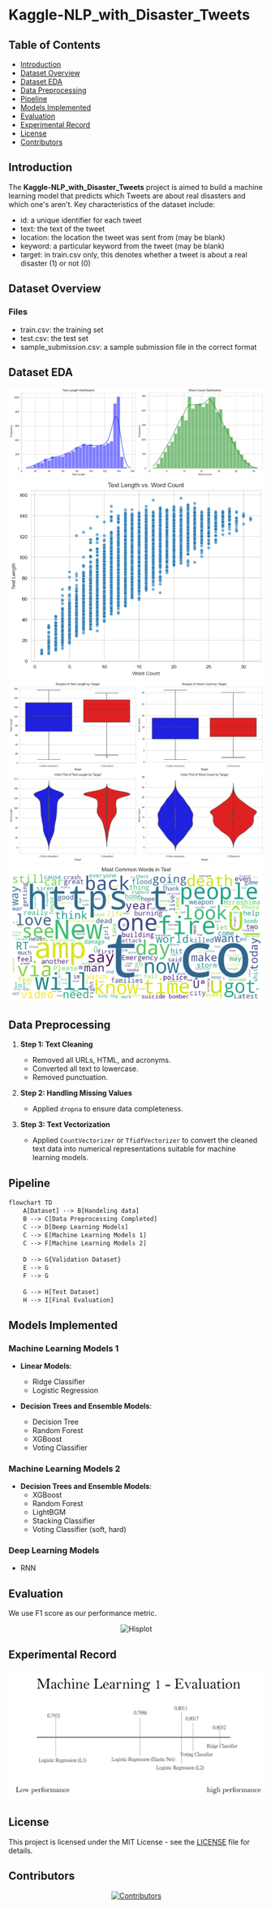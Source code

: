 # Kaggle-NLP_with_Disaster_Tweets


## Table of Contents
- [Introduction](#introduction)
- [Dataset Overview](#dataset-overview)
- [Dataset EDA](#dataset-eda)
- [Data Preprocessing](#data-preprocessing)
- [Pipeline](#pipeline)
- [Models Implemented](#models-implemented)
- [Evaluation](#evaluation)
- [Experimental Record](#experimental-record)
- [License](#license)
- [Contributors](#contributors)

## Introduction
The **Kaggle-NLP_with_Disaster_Tweets** project is aimed to build a machine learning model that predicts which Tweets are about real disasters and which one's aren't. 
Key characteristics of the dataset include:  
- id: a unique identifier for each tweet
- text: the text of the tweet
- location: the location the tweet was sent from (may be blank)
- keyword: a particular keyword from the tweet (may be blank)
- target: in train.csv only, this denotes whether a tweet is about a real disaster (1) or not (0)

## Dataset Overview
### Files
- train.csv: the training set
- test.csv: the test set
- sample_submission.csv: a sample submission file in the correct format

## Dataset EDA

<div align="center">
  <img src="https://github.com/andrew76214/Kaggle-NLP_with_Disaster_Tweets/blob/main/img/EDA_hisplot.png" alt="Hisplot"/>
</div>

<div align="center">
  <img src="https://github.com/andrew76214/Kaggle-NLP_with_Disaster_Tweets/blob/main/img/EDA_scatterplot.png" alt="Scatterplot"/>
</div>

<div align="center">
  <img src="https://github.com/andrew76214/Kaggle-NLP_with_Disaster_Tweets/blob/main/img/EDA_boxplot.png" alt="Boxplot"/>
</div>

<div align="center">
  <img src="https://github.com/andrew76214/Kaggle-NLP_with_Disaster_Tweets/blob/main/img/EDA_wordcloud.png" alt="Wordcloud"/>
</div>

## Data Preprocessing  
1. **Step 1: Text Cleaning** 
    - Removed all URLs, HTML, and acronyms.
    - Converted all text to lowercase.
    - Removed punctuation.

2. **Step 2: Handling Missing Values**
    - Applied `dropna` to ensure data completeness.
    
3. **Step 3: Text Vectorization**
    - Applied `CountVectorizer` or `TfidfVectorizer` to convert the cleaned text data into numerical representations suitable for machine learning models.

## Pipeline

```mermaid
flowchart TD
    A[Dataset] --> B[Handeling data]
    B --> C[Data Preprocessing Completed]
    C --> D[Deep Learning Models]
    C --> E[Machine Learning Models 1]
    C --> F[Machine Learning Models 2]

    D --> G{Validation Dataset}
    E --> G
    F --> G
    
    G --> H[Test Dataset]
    H --> I[Final Evaluation]
```
## Models Implemented  

### Machine Learning Models 1
- **Linear Models**:  
  - Ridge Classifier   
  - Logistic Regression  

- **Decision Trees and Ensemble Models**:  
  - Decision Tree  
  - Random Forest  
  - XGBoost  
  - Voting Classifier

### Machine Learning Models 2

- **Decision Trees and Ensemble Models**:  
  - XGBoost  
  - Random Forest  
  - LightBGM
  - Stacking Classifier  
  - Voting Classifier (soft, hard)

### Deep Learning Models
  - RNN

## Evaluation
We use F1 score as our performance metric.
<div align="center">
  <img src="https://raw.githubusercontent.com/andrew76214/Kaggle-NLP_with_Disaster_Tweets/refs/heads/main/img/f1score%20formula.avif" alt="Hisplot"/>
</div>

## Experimental Record
<div align="center">
  <img src="https://github.com/andrew76214/Kaggle-NLP_with_Disaster_Tweets/blob/main/img/ML1_evaluation.png" alt="Hisplot"/>
</div>

## License
This project is licensed under the MIT License - see the [LICENSE](LICENSE) file for details.

## Contributors

<div align="center">
  <a href="https://github.com/andrew76214/Kaggle-NLP_with_Disaster_Tweets/graphs/contributors">
    <img src="https://contrib.rocks/image?repo=andrew76214/Kaggle-NLP_with_Disaster_Tweets" alt="Contributors"/>
  </a>
</div>
